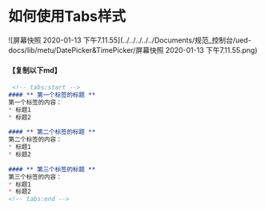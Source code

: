 # 如何使用Tabs样式

![屏幕快照 2020-01-13 下午7.11.55](../../../../../Documents/规范_控制台/ued-docs/lib/metu/DatePicker&TimePicker/屏幕快照 2020-01-13 下午7.11.55.png)

#### 【复制以下md】

```markdown
 <!-- tabs:start -->
#### ** 第一个标签的标题 **
第一个标签的内容：
* 标题1
* 标题2
    
#### ** 第二个标签的标题 **
第二个标签的内容：
* 标题1
* 标题2
    
#### ** 第三个标签的标题 **
第三个标签的内容：
* 标题1
* 标题2
<!-- tabs:end -->
```

　

### 